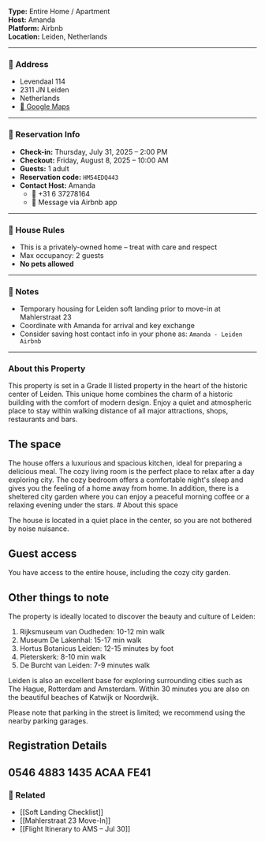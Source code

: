 
**Type:** Entire Home / Apartment  
**Host:** Amanda  
**Platform:** Airbnb  
**Location:** Leiden, Netherlands  

---

### 📍 Address
- Levendaal 114  
- 2311 JN Leiden  
- Netherlands  
- [📍 Google Maps](https://maps.app.goo.gl/AQbAQhUgd3LfSd4k8)

---

### 📅 Reservation Info
- **Check-in:** Thursday, July 31, 2025 – 2:00 PM  
- **Checkout:** Friday, August 8, 2025 – 10:00 AM  
- **Guests:** 1 adult  
- **Reservation code:** `HM54EDQ443`  
- **Contact Host:** Amanda  
  - 📱 +31 6 37278164  
  - 📩 Message via Airbnb app

---

### 📌 House Rules
- This is a privately-owned home – treat with care and respect  
- Max occupancy: 2 guests  
- **No pets allowed**

---

### 🧭 Notes
- Temporary housing for Leiden soft landing prior to move-in at Mahlerstraat 23  
- Coordinate with Amanda for arrival and key exchange  
- Consider saving host contact info in your phone as: `Amanda - Leiden Airbnb`

- - - 
### About this Property

This property is set in a Grade II listed property in the heart of the historic center of Leiden. This unique home combines the charm of a historic building with the comfort of modern design. Enjoy a quiet and atmospheric place to stay within walking distance of all major attractions, shops, restaurants and bars.

## The space

The house offers a luxurious and spacious kitchen, ideal for preparing a delicious meal. The cozy living room is the perfect place to relax after a day exploring city. The cozy bedroom offers a comfortable night's sleep and gives you the feeling of a home away from home. In addition, there is a sheltered city garden where you can enjoy a peaceful morning coffee or a relaxing evening under the stars.   # About this space

The house is located in a quiet place in the center, so you are not bothered by noise nuisance.

## Guest access

You have access to the entire house, including the cozy city garden.

## Other things to note

The property is ideally located to discover the beauty and culture of Leiden:  
1. Rijksmuseum van Oudheden: 10-12 min walk  
2. Museum De Lakenhal: 15-17 min walk  
3. Hortus Botanicus Leiden: 12-15 minutes by foot  
4. Pieterskerk: 8-10 min walk  
5. De Burcht van Leiden: 7-9 minutes walk  
  
Leiden is also an excellent base for exploring surrounding cities such as The Hague, Rotterdam and Amsterdam. Within 30 minutes you are also on the beautiful beaches of Katwijk or Noordwijk.  
  
Please note that parking in the street is limited; we recommend using the nearby parking garages.

## Registration Details

0546 4883 1435 ACAA FE41
---

### 🔗 Related
- [[Soft Landing Checklist]]
- [[Mahlerstraat 23 Move-In]]
- [[Flight Itinerary to AMS – Jul 30]]
